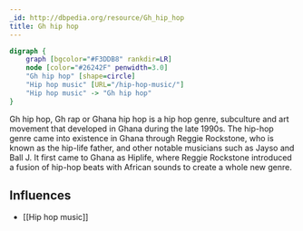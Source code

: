 ```yaml
---
_id: http://dbpedia.org/resource/Gh_hip_hop
title: Gh hip hop
---
```


```dot
digraph {
	graph [bgcolor="#F3DDB8" rankdir=LR]
	node [color="#26242F" penwidth=3.0]
	"Gh hip hop" [shape=circle]
	"Hip hop music" [URL="/hip-hop-music/"]
	"Hip hop music" -> "Gh hip hop"
}
```

Gh hip hop, Gh rap or Ghana hip hop is a hip hop genre, subculture and art movement that developed in Ghana during the late 1990s. The hip-hop genre came into existence in Ghana through Reggie Rockstone, who is known as the hip-life father, and other notable musicians such as Jayso and Ball J. It first came to Ghana as Hiplife, where Reggie Rockstone introduced a fusion of hip-hop beats with African sounds to create a whole new genre.

## Influences

- [[Hip hop music]]
